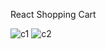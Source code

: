 React Shopping Cart

![c1](https://user-images.githubusercontent.com/93968917/160829588-d223b090-785b-4cdf-a80c-5891abef78af.png)
![c2](https://user-images.githubusercontent.com/93968917/160829610-61001e29-5168-44f2-a2d7-61dccdb590da.png)

